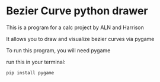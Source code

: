 # Bezier Curve python drawer

This is a program for a calc project by ALN and Harrison

It allows you to draw and visualize bezier curves via pygame

To run this program, you will need pygame

run this in your terminal:

```pip install pygame```

